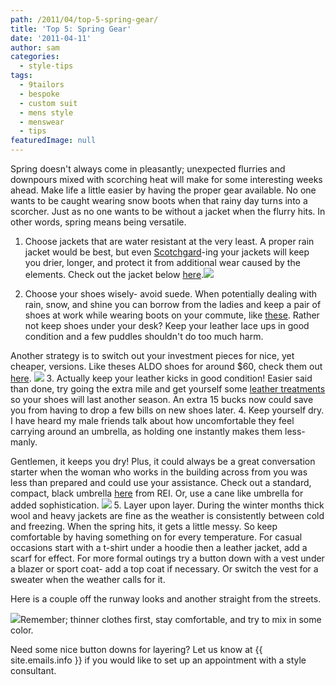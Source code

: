 ```yaml
---
path: /2011/04/top-5-spring-gear/
title: 'Top 5: Spring Gear'
date: '2011-04-11'
author: sam
categories:
  - style-tips
tags:
  - 9tailors
  - bespoke
  - custom suit
  - mens style
  - menswear
  - tips
featuredImage: null
---
```

Spring doesn't always come in pleasantly; unexpected flurries and downpours mixed with scorching heat will make for some interesting weeks ahead. Make life a little easier by having the proper gear available. No one wants to be caught wearing snow boots when that rainy day turns into a scorcher. Just as no one wants to be without a jacket when the flurry hits. In other words, spring means being versatile.

1. Choose jackets that are water resistant at the very least. A proper rain jacket would be best, but even [Scotchgard](http://www.scotchgard.com/wps/portal/3M/en_US/NAScotchgard/Home/Products/Product_Catalog/?PC_7_RJH9U523005FA0IQ73MR5E1AJ1_nid=G2S03CGQFKbeDZQG2JGH6Wgl)\-ing your jackets will keep you drier, longer, and protect it from additional wear caused by the elements. Check out the jacket below [her](http://www.oipolloi.com/Store/OiPolloi-DII-2738-51-barbour+cavendish+jacket+olive.html#)[e](http://www.oipolloi.com/Store/OiPolloi-DII-2738-51-barbour+cavendish+jacket+olive.html#).[![](http://3.bp.blogspot.com/-baRMnOtPtt4/TaJ6ta1J4yI/AAAAAAAAAMY/wT2FRE1_44c/s320/2738-1-L.jpg)](http://3.bp.blogspot.com/-baRMnOtPtt4/TaJ6ta1J4yI/AAAAAAAAAMY/wT2FRE1_44c/s1600/2738-1-L.jpg)

2. Choose your shoes wisely- avoid suede. When potentially dealing with rain, snow, and shine you can borrow from the ladies and keep a pair of shoes at work while wearing boots on your commute, like [these](http://shop.nordstrom.com/s/kenneth-cole-reaction-electric-rain-boot-men/3112117?cm_cat=datafeed&cm_ite=kenneth_cole_reaction_%27electric%27_rain_boot_%28men%29:311655&cm_pla=shoes:men:boots&cm_ven=Froogle&mr:referralID=NA&mr:trackingCode=A8E80B1E-10C8-DF11-B003-002219319097). Rather not keep shoes under your desk? Keep your leather lace ups in good condition and a few puddles shouldn't do too much harm.

Another strategy is to switch out your investment pieces for nice, yet cheaper, versions. Like theses ALDO shoes for around $60, check them out [here](http://www.amazon.com/ALDO-Doe-Dress-Lace-up-Shoes/dp/B0040CCC0U).
[![](http://4.bp.blogspot.com/-yfM6fi5ZbSg/TaMVPE2mQdI/AAAAAAAAAMw/UIapCS5nyPI/s320/b3Q1ZZ3ktbk0m5T-YVzVSYJekwSICdjDWaDcLGAi_ZaRvNbyclzG_HALrHakxayMNP-J2Zqfg0bbD2aqmATD_AHDCk4PW7VyNQD08nBHjdfOuEBG0MiWMdtvat4k7AmI1eeMJzEpUY5mLJpvvdmFTkxtF9L9scVw4d7U%253Ds180.jpg)](http://4.bp.blogspot.com/-yfM6fi5ZbSg/TaMVPE2mQdI/AAAAAAAAAMw/UIapCS5nyPI/s1600/b3Q1ZZ3ktbk0m5T-YVzVSYJekwSICdjDWaDcLGAi_ZaRvNbyclzG_HALrHakxayMNP-J2Zqfg0bbD2aqmATD_AHDCk4PW7VyNQD08nBHjdfOuEBG0MiWMdtvat4k7AmI1eeMJzEpUY5mLJpvvdmFTkxtF9L9scVw4d7U%253Ds180.jpg)
3. Actually keep your leather kicks in good condition! Easier said than done, try going the extra mile and get yourself some [leather treatments](http://www.amazon.com/Leather-Honey-Conditioner-Best-Bottle/dp/B003IS3HV0/ref=pd_sbs_shoe_6) so your shoes will last another season. An extra 15 bucks now could save you from having to drop a few bills on new shoes later. [](http://2.bp.blogspot.com/-4DpII3zDH_k/TaJ3Fia3PtI/AAAAAAAAAMQ/O3k5aYQmNNw/s1600/21BsU%252BZEluL._SL500_AA300_.jpg) 
4. Keep yourself dry. I have heard my male friends talk about how uncomfortable they feel carrying around an umbrella, as holding one instantly makes them less-manly.

Gentlemen, it keeps you dry! Plus, it could always be a great conversation starter when the woman who works in the building across from you was less than prepared and could use your assistance. Check out a standard, compact, black umbrella [here](http://www.rei.com/product/792726) from REI. Or, use a cane like umbrella for added sophistication.
[![](http://3.bp.blogspot.com/-zjLIPUwD1_M/TaMSNVCQ_tI/AAAAAAAAAMg/EXLZkZuTWpk/s320/umbrella.jpg)](http://3.bp.blogspot.com/-zjLIPUwD1_M/TaMSNVCQ_tI/AAAAAAAAAMg/EXLZkZuTWpk/s1600/umbrella.jpg)
5. Layer upon layer. During the winter months thick wool and heavy jackets are fine as the weather is consistently between cold and freezing. When the spring hits, it gets a little messy. So keep comfortable by having something on for every temperature. For casual occasions start with a t-shirt under a hoodie then a leather jacket, add a scarf for effect. For more formal outings try a button down with a vest under a blazer or sport coat- add a top coat if necessary. Or switch the vest for a sweater when the weather calls for it.

Here is a couple off the runway looks and another straight from the streets.

[![](http://4.bp.blogspot.com/-tjYh-xFqEEk/TaMUlha4EgI/AAAAAAAAAMo/zofBF9UUV9g/s400/6a00e553cbc10c88340133f56320b2970b-800wi.jpg)](http://4.bp.blogspot.com/-tjYh-xFqEEk/TaMUlha4EgI/AAAAAAAAAMo/zofBF9UUV9g/s1600/6a00e553cbc10c88340133f56320b2970b-800wi.jpg)Remember; thinner clothes first, stay comfortable, and try to mix in some color.

Need some nice button downs for layering? Let us know at {{ site.emails.info }} if you would like to set up an appointment with a style consultant.